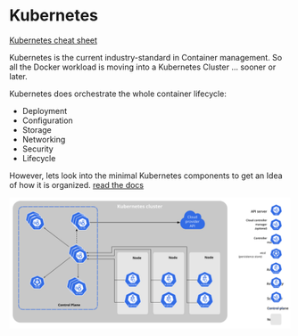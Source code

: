 

# Kubernetes
[Kubernetes cheat sheet](https://kubernetes.io/de/docs/reference/kubectl/cheatsheet/)

Kubernetes is the current industry-standard in Container management.
So all the Docker workload is moving into a Kubernetes Cluster ... sooner or later.

Kubernetes does orchestrate the whole container lifecycle:
- Deployment
- Configuration
- Storage
- Networking
- Security
- Lifecycle

However, lets look into the minimal Kubernetes components to get an Idea of how it is organized.
[read the docs](https://kubernetes.io/docs/concepts/overview/components/)

![enter image description here](https://raw.githubusercontent.com/joe-speedboat/workshop.container/main/images/components-of-kubernetes.svg)
<!--stackedit_data:
eyJoaXN0b3J5IjpbMTk3NTU0Nzc1OV19
-->